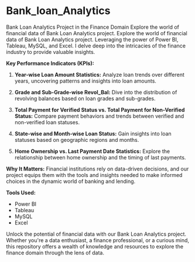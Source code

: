# Bank_loan_Analytics
Bank Loan Analytics Project in the Finance Domain  Explore the world of financial data of Bank Loan Analytics project. 
Explore the world of financial data of Bank Loan Analytics project. Leveraging the power of Power BI, Tableau, MySQL, and Excel.
I delve deep into the intricacies of the finance industry to provide valuable insights.

**Key Performance Indicators (KPIs):**

1. **Year-wise Loan Amount Statistics:** Analyze loan trends over different years, uncovering patterns and insights into loan amounts.

2. **Grade and Sub-Grade-wise Revol_Bal:** Dive into the distribution of revolving balances based on loan grades and sub-grades.

3. **Total Payment for Verified Status vs. Total Payment for Non-Verified Status:** Compare payment behaviors and trends between verified and non-verified loan statuses.

4. **State-wise and Month-wise Loan Status:** Gain insights into loan statuses based on geographic regions and months.

5. **Home Ownership vs. Last Payment Date Statistics:** Explore the relationship between home ownership and the timing of last payments.

**Why It Matters:**
Financial institutions rely on data-driven decisions, and our project equips them with the tools and insights needed to make informed choices in the dynamic world of banking and lending.

**Tools Used:**
- Power BI
- Tableau
- MySQL
- Excel

Unlock the potential of financial data with our Bank Loan Analytics project. Whether you're a data enthusiast, a finance professional, or a curious mind, this repository offers a wealth of knowledge and resources to explore the finance domain through the lens of data.
